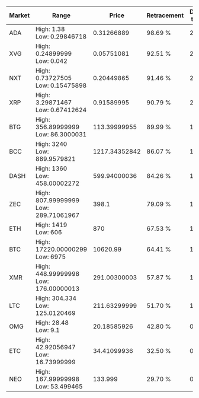 | Market | Range | Price| Retracement | Doubles to 50% |
| --- | --- | --- | --- | --- |
| ADA | High: 1.38<br />Low: 0.29846718 | 0.31266889 | 98.69 % | 2.68 |
| XVG | High: 0.24899999<br />Low: 0.042 | 0.05751081 | 92.51 % | 2.53 |
| NXT | High: 0.73727505<br />Low: 0.15475898 | 0.20449865 | 91.46 % | 2.18 |
| XRP | High: 3.29871467<br />Low: 0.67412624 | 0.91589995 | 90.79 % | 2.17 |
| BTG | High: 356.89999999<br />Low: 86.3000031 | 113.39999955 | 89.99 % | 1.95 |
| BCC | High: 3240<br />Low: 889.9579821 | 1217.34352842 | 86.07 % | 1.70 |
| DASH | High: 1360<br />Low: 458.00002272 | 599.94000036 | 84.26 % | 1.52 |
| ZEC | High: 807.99999999<br />Low: 289.71061967 | 398.1 | 79.09 % | 1.38 |
| ETH | High: 1419<br />Low: 606 | 870 | 67.53 % | 1.16 |
| BTC | High: 17220.00000299<br />Low: 6975 | 10620.99 | 64.41 % | 1.14 |
| XMR | High: 448.99999998<br />Low: 176.00000013 | 291.00300003 | 57.87 % | 1.07 |
| LTC | High: 304.334<br />Low: 125.0120469 | 211.63299999 | 51.70 % | 1.01 |
| OMG | High: 28.48<br />Low: 9.1 | 20.18585926 | 42.80 % | 0.00 |
| ETC | High: 42.92056947<br />Low: 16.73999999 | 34.41099936 | 32.50 % | 0.00 |
| NEO | High: 167.99999998<br />Low: 53.499465 | 133.999 | 29.70 % | 0.00 |
